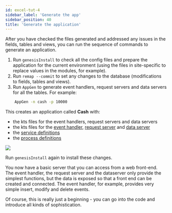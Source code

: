 ```yaml
---
id: excel-tut-4
sidebar_label: 'Generate the app'
sidebar_position: 40
title: 'Generate the application'
---
```







After you have checked the files generated and addressed any issues in the fields, tables and views, you can run the sequence of commands to generate an application.

1. Run `genesisInstall` to check all the config files and prepare the application for the current environment (using the files in site-specific to replace values in the modules, for example).
2. Run `remap --commit` to set any changes to the database (modifications to fields, tables and views).
3. Run `AppGen` to generate event handlers,  request servers and data servers for all the tables. For example:

```bash
    AppGen -n cash -p 10000
```

This creates an application called **Cash** with:

* the kts files for the event handlers, request servers and data servers
* the kts files for the  [event handler](/tutorials/excel-to-genesis/Files/excel-tut-5/), [request server](/tutorials/excel-to-genesis/Files/excel-tut-6/) and [data server](/tutorials/excel-to-genesis/Files/excel-tut-7/)
* the [service definitions](/tutorials/excel-to-genesis/Files/excel-tut-10/)
* the [process definitions](/tutorials/excel-to-genesis/Files/excel-tut-9/)

![](/img/built-by-appgen.png)

Run `genesisInstall` again to install these changes.

You now have a basic server that you can access from a web front-end. The event handler, the request server and the dataserver only provide the simplest functions, but the data is exposed so that a front end can be created and connected. The event handler, for example, provides very simple insert, modify and delete events.

Of course, this is really just a beginning - you can go into the code and introduce all kinds of sophistication.

